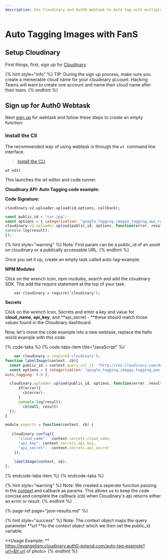 ```yaml
---
description: Use Cloudinary and Auth0 Webtask to Auto tag with multiple add-ons.
---
```


# Auto Tagging Images with FanS

## Setup Cloudinary

First things, first,  sign up for [Cloudinary](https://cloudinary.com/signup?utm_source=Emerge_Americas&utm_medium=Gitbook&utm_campaign=Evangelism&utm_term=Hackathon&utm_content=Signup_EA)

{% hint style="info" %}
TIP: During the sign up process, make sure you create a memerable cloud name for your cloudinary account.   Hacking Teams will want to create one account and name their cloud name after their team.
{% endhint %}

## Sign up for Auth0 Webtask

Next [sign up](https://webtask.io/make) for webtask and follow these steps to create an empty function:

### Install the Cli

The recommended way of using webtask is through the `wt `command line interface.

> [Install the CLI](https://webtask.io/cli)

```text
wt edit 
```

This launches the wt editor and code runner.

**Cloudinary API:   Auto Tagging code example:**

**Code Signature:**

```text
cloudinary.v2.uploader.upload(id,options, callback);
```

```javascript
const public_id = "car.jpg";
const options = { categorization: "google_tagging,imagga_tagging,aws_rek_tagging", auto_tagging: 0.6 };
cloudinary.v2.uploader.upload(public_id, options, function(error, result) { 
console.log(result); 
});
```

{% hint style="warning" %}
Note:  First param can be a public\_id of an asset on cloudinary or a publically accessable URL. 
{% endhint %}

Once you set it up, create an empty task called auto-tag-example:

**NPM Modules**

Click on the wrench Icon, npm modules, search and add the cloudinary SDK. The add the require statement at the top of your task.

```text
    var cloudinary = require('cloudinary');
```

**Secrets**

Click on the wrench Icon,  Secrets and enter a key and value for **cloud\_name**, **api\_key**, and **api\_secret - **these should match those values found in the Cloudinary dashboard.

Now, let's move the code example into a new webtask, replace the hello world example with this code:

{% code-tabs %}
{% code-tabs-item title="JavaScript" %}
```javascript
    var cloudinary = require('cloudinary');
function labelImage(context, cb){
  const public_id = context.query.url ||  "http://res.cloudinary.com/de-demo/image/upload/q_auto:best/v1524008113/flooded_road_source.jpg";  
  const options = { categorization: "google_tagging,imagga_tagging,aws_rek_tagging", 
auto_tagging: 0.6 };

  cloudinary.uploader.upload(public_id, options, function(error, result) { 
      if(error){
        cb(error);
      }
      console.log(result); 
        cb(null, result)
  });
}

module.exports = function(context, cb) {
  
   cloudinary.config({
      "cloud_name":  context.secrets.cloud_name,
      "api_key": context.secrets.api_key,
      "api_secret":  context.secrets.api_secret
    });
    
    labelImage(context, cb);
};
```
{% endcode-tabs-item %}
{% endcode-tabs %}

{% hint style="warning" %}
Note:  We created a seperate function passing in the [context](https://webtask.io/docs/context) and callback as params. This allows us to keep the code concise and complete the callback \(cb\) when Cloudinary's api returns either an error or result.
{% endhint %}

{% page-ref page="json-results.md" %}

{% hint style="success" %}
Note:  The context object maps the query parameter **url **to the context object which we then set the public\_id variable.

**Usage Example:  **  
https://evangelism.cloudinary.auth0-extend.com/auto-tag-example?url=&lt;url of photo&gt;
{% endhint %}



